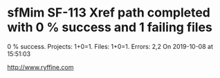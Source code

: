 # sfMim SF-113 Xref path completed with 0 % success and 1 failing files

0 % success. Projects: 1+0=1.  Files: 1+0=1. Errors: 2,2  On 2019-10-08 at 15:51:03





http://www.ryffine.com
